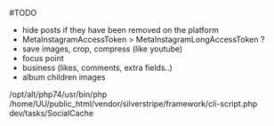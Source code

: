 #TODO
- hide posts if they have been removed on the platform
- MetaInstagramAccessToken > MetaInstagramLongAccessToken ?
- save images, crop, compress (like youtube)
- focus point
- business (likes, comments, extra fields..)
- album children images

/opt/alt/php74/usr/bin/php /home/UU/public_html/vendor/silverstripe/framework/cli-script.php dev/tasks/SocialCache
